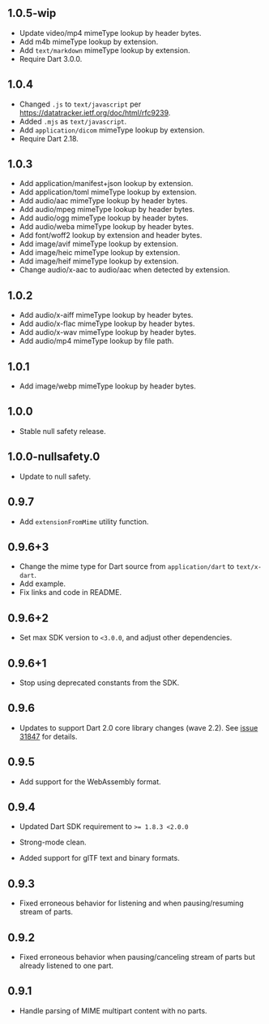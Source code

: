## 1.0.5-wip

* Update video/mp4 mimeType lookup by header bytes.
* Add m4b mimeType lookup by extension.
* Add `text/markdown` mimeType lookup by extension.
* Require Dart 3.0.0.

## 1.0.4

* Changed `.js` to `text/javascript` per 
  https://datatracker.ietf.org/doc/html/rfc9239.
* Added `.mjs` as `text/javascript`.
* Add `application/dicom` mimeType lookup by extension.
* Require Dart 2.18.

## 1.0.3

* Add application/manifest+json lookup by extension.
* Add application/toml mimeType lookup by extension.
* Add audio/aac mimeType lookup by header bytes.
* Add audio/mpeg mimeType lookup by header bytes.
* Add audio/ogg mimeType lookup by header bytes.
* Add audio/weba mimeType lookup by header bytes.
* Add font/woff2 lookup by extension and header bytes.
* Add image/avif mimeType lookup by extension.
* Add image/heic mimeType lookup by extension.
* Add image/heif mimeType lookup by extension.
* Change audio/x-aac to audio/aac when detected by extension.

## 1.0.2

* Add audio/x-aiff mimeType lookup by header bytes.
* Add audio/x-flac mimeType lookup by header bytes.
* Add audio/x-wav mimeType lookup by header bytes.
* Add audio/mp4 mimeType lookup by file path.

## 1.0.1

* Add image/webp mimeType lookup by header bytes.

## 1.0.0

* Stable null safety release.

## 1.0.0-nullsafety.0

* Update to null safety.

## 0.9.7

* Add `extensionFromMime` utility function.

## 0.9.6+3

* Change the mime type for Dart source from `application/dart` to `text/x-dart`.
* Add example.
* Fix links and code in README.

## 0.9.6+2

* Set max SDK version to `<3.0.0`, and adjust other dependencies.

## 0.9.6+1

* Stop using deprecated constants from the SDK.

## 0.9.6

* Updates to support Dart 2.0 core library changes (wave
  2.2). See [issue 31847][sdk#31847] for details.

  [sdk#31847]: https://github.com/dart-lang/sdk/issues/31847

## 0.9.5

* Add support for the WebAssembly format.

## 0.9.4

* Updated Dart SDK requirement to `>= 1.8.3 <2.0.0`

* Strong-mode clean.

* Added support for glTF text and binary formats.

## 0.9.3

* Fixed erroneous behavior for listening and when pausing/resuming
  stream of parts.

## 0.9.2

* Fixed erroneous behavior when pausing/canceling stream of parts but already
  listened to one part.

## 0.9.1

* Handle parsing of MIME multipart content with no parts.
